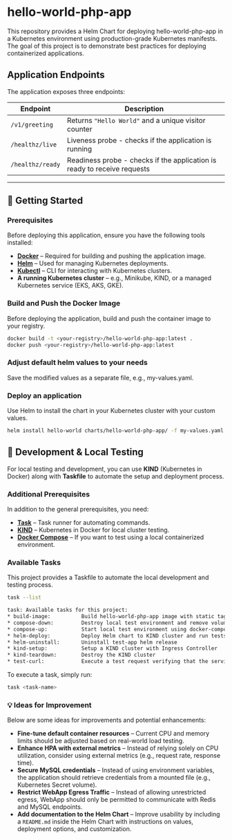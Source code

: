 # hello-world-php-app

This repository provides a Helm Chart for deploying hello-world-php-app in a Kubernetes environment using production-grade Kubernetes manifests. 
The goal of this project is to demonstrate best practices for deploying containerized applications.

## **Application Endpoints**
The application exposes three endpoints:

| **Endpoint**     | **Description**                                                          |
|------------------|--------------------------------------------------------------------------|
| `/v1/greeting`   | Returns `"Hello World"` and a unique visitor counter                     |
| `/healthz/live`  | Liveness probe - checks if the application is running                    |
| `/healthz/ready` | Readiness probe - checks if the application is ready to receive requests |

---

## 🚀 Getting Started

### **Prerequisites**
Before deploying this application, ensure you have the following tools installed:

- **[Docker](https://docs.docker.com/get-docker/)** – Required for building and pushing the application image.
- **[Helm](https://helm.sh/docs/intro/install/)** – Used for managing Kubernetes deployments.
- **[Kubectl](https://kubernetes.io/docs/tasks/tools/)** – CLI for interacting with Kubernetes clusters.
- **A running Kubernetes cluster** – e.g., Minikube, KIND, or a managed Kubernetes service (EKS, AKS, GKE).

### Build and Push the Docker Image
Before deploying the application, build and push the container image to your registry.

```bash
docker build -t <your-registry>/hello-world-php-app:latest .
docker push <your-registry>/hello-world-php-app:latest
```

### Adjust default helm values to your needs  
Save the modified values as a separate file, e.g., my-values.yaml.

### Deploy an application
Use Helm to install the chart in your Kubernetes cluster with your custom values.

```bash
helm install hello-world charts/hello-world-php-app/ -f my-values.yaml
```

## 🔧 Development & Local Testing

For local testing and development, you can use **KIND** (Kubernetes in Docker) along with **Taskfile** to automate the setup and deployment process.

### Additional Prerequisites
In addition to the general prerequisites, you need:

- **[Task](https://taskfile.dev/installation/)** – Task runner for automating commands.
- **[KIND](https://kind.sigs.k8s.io/docs/user/quick-start/)** – Kubernetes in Docker for local cluster testing.
- **[Docker Compose](https://docs.docker.com/compose/)** – If you want to test using a local containerized environment.

### Available Tasks

This project provides a Taskfile to automate the local development and testing process.
```bash
task --list

task: Available tasks for this project:
* build-image:          Build hello-world-php-app image with static tag
* compose-down:         Destroy local test environment and remove volumes
* compose-up:           Start local test environment using docker-compose
* helm-deploy:          Deploy Helm chart to KIND cluster and run tests
* helm-uninstall:       Uninstall test-app helm release
* kind-setup:           Setup a KIND cluster with Ingress Controller
* kind-teardown:        Destroy the KIND cluster
* test-curl:            Execute a test request verifying that the service is available through the input controller

```

To execute a task, simply run:
```bash
task <task-name>
```

### 💡 Ideas for Improvement

Below are some ideas for improvements and potential enhancements:
- **Fine-tune default container resources** – Current CPU and memory limits should be adjusted based on real-world load testing.
- **Enhance HPA with external metrics** – Instead of relying solely on CPU utilization, consider using external metrics (e.g., request rate, response time).
- **Secure MySQL credentials** – Instead of using environment variables, the application should retrieve credentials from a mounted file (e.g., Kubernetes Secret volume).
- **Restrict WebApp Egress Traffic** – Instead of allowing unrestricted egress, WebApp should only be permitted to communicate with Redis and MySQL endpoints.
- **Add documentation to the Helm Chart** – Improve usability by including a `README.md` inside the Helm Chart with instructions on values, deployment options, and customization.
